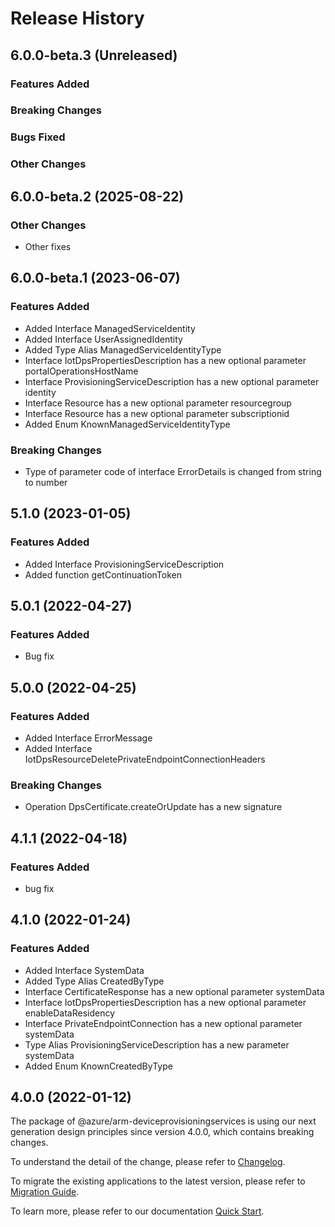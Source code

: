# Release History

## 6.0.0-beta.3 (Unreleased)

### Features Added

### Breaking Changes

### Bugs Fixed

### Other Changes

## 6.0.0-beta.2 (2025-08-22)

### Other Changes

  - Other fixes

## 6.0.0-beta.1 (2023-06-07)
    
### Features Added

  - Added Interface ManagedServiceIdentity
  - Added Interface UserAssignedIdentity
  - Added Type Alias ManagedServiceIdentityType
  - Interface IotDpsPropertiesDescription has a new optional parameter portalOperationsHostName
  - Interface ProvisioningServiceDescription has a new optional parameter identity
  - Interface Resource has a new optional parameter resourcegroup
  - Interface Resource has a new optional parameter subscriptionid
  - Added Enum KnownManagedServiceIdentityType

### Breaking Changes

  - Type of parameter code of interface ErrorDetails is changed from string to number
    
    
## 5.1.0 (2023-01-05)
    
### Features Added

  - Added Interface ProvisioningServiceDescription
  - Added function getContinuationToken
    
## 5.0.1 (2022-04-27)
    
### Features Added

  -  Bug fix
    
## 5.0.0 (2022-04-25)
    
### Features Added

  - Added Interface ErrorMessage
  - Added Interface IotDpsResourceDeletePrivateEndpointConnectionHeaders

### Breaking Changes

  - Operation DpsCertificate.createOrUpdate has a new signature
    
    
## 4.1.1 (2022-04-18)

### Features Added

  - bug fix

## 4.1.0 (2022-01-24)
    
### Features Added

  - Added Interface SystemData
  - Added Type Alias CreatedByType
  - Interface CertificateResponse has a new optional parameter systemData
  - Interface IotDpsPropertiesDescription has a new optional parameter enableDataResidency
  - Interface PrivateEndpointConnection has a new optional parameter systemData
  - Type Alias ProvisioningServiceDescription has a new parameter systemData
  - Added Enum KnownCreatedByType
    
    
## 4.0.0 (2022-01-12)

The package of @azure/arm-deviceprovisioningservices is using our next generation design principles since version 4.0.0, which contains breaking changes.

To understand the detail of the change, please refer to [Changelog](https://aka.ms/js-track2-changelog).

To migrate the existing applications to the latest version, please refer to [Migration Guide](https://aka.ms/js-track2-migration-guide).

To learn more, please refer to our documentation [Quick Start](https://aka.ms/azsdk/js/mgmt/quickstart ).
